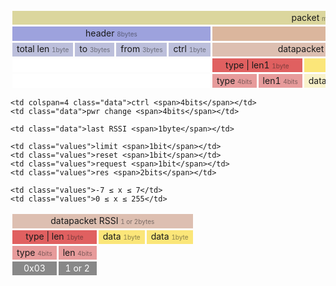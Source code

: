 <style>
table.rfm69 { text-align: center; width:100%; border-collapse: separate; border-spacing: .2rem; white-space: nowrap; font-size: .875rem; }
table.rfm69 td { border: 0;  }
table.rfm69 tr.overall { background: #dbd69d }
table.rfm69 span { font-size: .625rem; opacity: .5; }
table.rfm69 tr.packet td:nth-child(1) { background: #9da2dd; }
table.rfm69 tr.packet td:nth-child(2) { background: #dbb69d; }
table.rfm69 td.header { background: #bcbfdb; }
table.rfm69 .payload { background: #ddbfb1; }
table.rfm69 td.hidden, .rfm69 tr.hidden { border: 0; background: #fff; }
table.rfm69 td.empty { background: #f7f7f7; }
table.rfm69 td.datapacket.typelen { background: #e06060; }
table.rfm69 td.datapacket.data { background: #fbe679; }
table.rfm69 td.datapacket.empty { background: linear-gradient(to right, #e06060 0%, #e06060 45%, #fff 45%, #fff 55%, #fbe679 55%); }
table.rfm69 td.data.typelen { background: #e79b9b; }
table.rfm69 td.data { background: #f9f2cb; }
table.rfm69 td.values { background: #888; color: #fff; }
table.rfm69 td.data.empty { background: linear-gradient(to right, #e79b9b 0%, #e79b9b 45%, #fff 45%, #fff 55%, #f9f2cb 55%); }
</style>

<table class="rfm69" cellpadding="10px">
<tr class="overall">
  <td colspan=15>packet <span>max 65bytes</span></td>
</tr>
<tr class="packet">
  <td colspan=4>header <span>8bytes</span></td>
  <td colspan=11>payload <span>max 57bytes</span></td>
</tr>
<tr class=>
  <td class="header">total len <span>1byte</span></td>
  <td class="header">to <span>3bytes</span></td>
  <td class="header">from <span>3bytes</span></td>
  <td class="header">ctrl <span>1byte</span></td>

  <td class="payload" colspan=5>datapacket <span>≥2bytes</span></td>
  <td class="payload" colspan=5>datapacket <span>≥2bytes</span></td>

  <td class="payload">...</td>
</tr>
<tr>
  <td class="hidden" colspan=4></td>

  <td class="datapacket typelen" colspan=2>type | len1 <span>1byte</span></td>
  <td class="datapacket data" colspan=3>data <span>len1 bytes</span></td>

  <td class="datapacket typelen" colspan=2>type | len2 <span>1byte</span></td>
  <td class="datapacket data" colspan=3>data <span>len2 bytes</span></td>
  <td class="datapacket empty">...</td>
</tr>
<tr class="hidden">
  <td class="hidden" colspan=4></td>

  <td class="data typelen">type <span>4bits</span>
  <td class="data typelen">len1 <span>4bits</span>

  <td class="data">data <span>1byte</span></td>
  <td class="data">data <span>1byte</span></td>
  <td class="data">...</td>

  <td class="data typelen">type <span>4bits</span>
  <td class="data typelen">len2 <span>4bits</span>

  <td class="data">data <span>1byte</span></td>
  <td class="data">data <span>1byte</span></td>
  <td class="data">...</td>
  <td class="data empty">...</td>
</tr>

</table>

<table class="rfm69">
  <tr class="payload"><td colspan=9>datapacket RSSI <span>1 or 2bytes</td></tr>
  <tr>
    <td colspan=2 class="datapacket typelen">type | len <span>1byte</span></td>
    <td colspan=6 class="datapacket data">data <span>1byte</span></td>
    <td class="datapacket data">data <span>1byte</span></td>
  </tr>
  <tr>
    <td class="data typelen">type <span>4bits</span></td>
    <td class="data typelen">len <span>4bits</span></td>

    <td colspan=4 class="data">ctrl <span>4bits</span></td>
    <td class="data">pwr change <span>4bits</span></td>

    <td class="data">last RSSI <span>1byte</span></td>
  </tr>
  <tr>
    <td class="values">0x03</td>
    <td class="values">1 or 2</td>

    <td class="values">limit <span>1bit</span></td>
    <td class="values">reset <span>1bit</span></td>
    <td class="values">request <span>1bit</span></td>
    <td class="values">res <span>2bits</span></td>

    <td class="values">-7 ≤ x ≤ 7</td>
    <td class="values">0 ≤ x ≤ 255</td>
  </tr>
</table>
